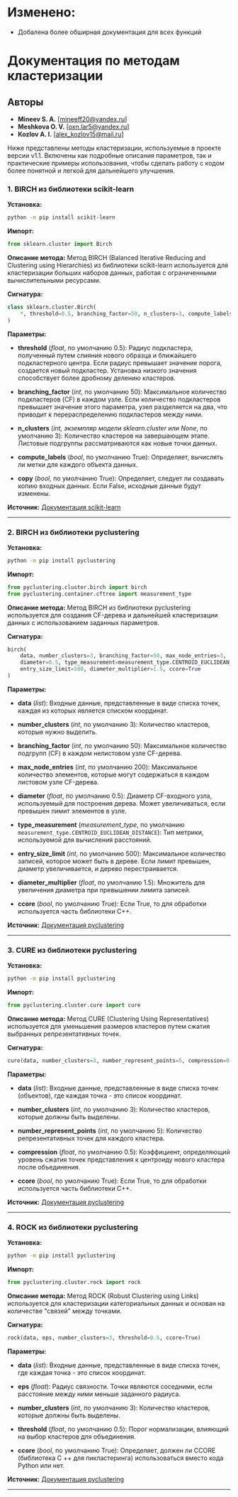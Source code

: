 # Изменено:
  - Добалена более обширная документация для всех функций


# Документация по методам кластеризации

## Авторы
- **Mineev S. A.** [mineeff20@yandex.ru]
- **Meshkova O. V.** [oxn.lar5@yandex.ru]
- **Kozlov A. I.** [alex_kozlov15@mail.ru]

Ниже представлены методы кластеризации, используемые в проекте версии v1.1. Включены как подробные описания параметров, так и практические примеры использования, чтобы сделать работу с кодом более понятной и легкой для дальнейшего улучшения.

### 1. BIRCH из библиотеки scikit-learn

**Установка:**
```bash
python -m pip install scikit-learn
```
**Импорт:**
```python
from sklearn.cluster import Birch
```

**Описание метода:**
Метод BIRCH (Balanced Iterative Reducing and Clustering using Hierarchies) из библиотеки scikit-learn используется для кластеризации больших наборов данных, работая с ограниченными вычислительными ресурсами.

**Сигнатура:**
```python
class sklearn.cluster.Birch(
    *, threshold=0.5, branching_factor=50, n_clusters=3, compute_labels=True, copy=True
)
```

**Параметры:**
- **threshold** (*float*, по умолчанию 0.5): Радиус подкластера, полученный путем слияния нового образца и ближайшего подкластерного центра. Если радиус превышает значение порога, создается новый подкластер. Установка низкого значения способствует более дробному делению кластеров.

- **branching_factor** (*int*, по умолчанию 50): Максимальное количество подкластеров (CF) в каждом узле. Если количество подкластеров превышает значение этого параметра, узел разделяется на два, что приводит к перераспределению подкластеров между ними.

- **n_clusters** (*int, экземпляр модели sklearn.cluster или None*, по умолчанию 3): Количество кластеров на завершающем этапе. Листовые подгруппы рассматриваются как новые точки данных.

- **compute_labels** (*bool*, по умолчанию True): Определяет, вычислять ли метки для каждого объекта данных.

- **copy** (*bool*, по умолчанию True): Определяет, следует ли создавать копию входных данных. Если False, исходные данные будут изменены.


**Источник:** [Документация scikit-learn](https://scikit-learn.org/stable/modules/generated/sklearn.cluster.Birch.html)

---

### 2. BIRCH из библиотеки pyclustering

**Установка:**
```bash
python -m pip install pyclustering
```
**Импорт:**
```python
from pyclustering.cluster.birch import birch
from pyclustering.container.cftree import measurement_type
```

**Описание метода:**
Метод BIRCH из библиотеки pyclustering используется для создания CF-дерева и дальнейшей кластеризации данных с использованием заданных параметров.

**Сигнатура:**
```python
birch(
    data, number_clusters=3, branching_factor=50, max_node_entries=3,
    diameter=0.5, type_measurement=measurement_type.CENTROID_EUCLIDEAN_DISTANCE,
    entry_size_limit=500, diameter_multiplier=1.5, ccore=True
)
```

**Параметры:**
- **data** (*list*): Входные данные, представленные в виде списка точек, каждая из которых является списком координат.

- **number_clusters** (*int*, по умолчанию 3): Количество кластеров, которые нужно выделить.

- **branching_factor** (*int*, по умолчанию 50): Максимальное количество подгрупп (CF) в каждом нелистовом узле CF-дерева.

- **max_node_entries** (*int*, по умолчанию 200): Максимальное количество элементов, которые могут содержаться в каждом листовом узле CF-дерева.

- **diameter** (*float*, по умолчанию 0.5): Диаметр CF-входного узла, используемый для построения дерева. Может увеличиваться, если превышен лимит элементов в узле.

- **type_measurement** (*measurement_type*, по умолчанию `measurement_type.CENTROID_EUCLIDEAN_DISTANCE`): Тип метрики, используемой для вычисления расстояний.

- **entry_size_limit** (*int*, по умолчанию 500): Максимальное количество записей, которое может быть в дереве. Если лимит превышен, диаметр увеличивается, и дерево перестраивается.

- **diameter_multiplier** (*float*, по умолчанию 1.5): Множитель для увеличения диаметра при превышении лимита записей.

- **ccore** (*bool*, по умолчанию True): Если True, то для обработки используется часть библиотеки C++.


**Источник:** [Документация pyclustering](https://pyclustering.github.io/docs/0.10.1/html/d6/d00/classpyclustering_1_1cluster_1_1birch_1_1birch.html)

---

### 3. CURE из библиотеки pyclustering

**Установка:**
```bash
python -m pip install pyclustering
```
**Импорт:**
```python
from pyclustering.cluster.cure import cure
```

**Описание метода:**
Метод CURE (Clustering Using Representatives) используется для уменьшения размеров кластеров путем сжатия выбранных репрезентативных точек.

**Сигнатура:**
```python
cure(data, number_clusters=3, number_represent_points=5, compression=0.5, ccore=True)
```

**Параметры:**
- **data** (*list*): Входные данные, представленные в виде списка точек (объектов), где каждая точка - это список координат.

- **number_clusters** (*int*, по умолчанию 3): Количество кластеров, которые должны быть выделены.

- **number_represent_points** (*int*, по умолчанию 5): Количество репрезентативных точек для каждого кластера.

- **compression** (*float*, по умолчанию 0.5): Коэффициент, определяющий уровень сжатия точек представления к центроиду нового кластера после объединения.

- **ccore** (*bool*, по умолчанию True): Если True, то для обработки используется часть библиотеки C++.


**Источник:** [Документация pyclustering](https://pyclustering.github.io/docs/0.10.0/html/dc/d6d/classpyclustering_1_1cluster_1_1cure_1_1cure.html)

---

### 4. ROCK из библиотеки pyclustering

**Установка:**
```bash
python -m pip install pyclustering
```
**Импорт:**
```python
from pyclustering.cluster.rock import rock
```

**Описание метода:**
Метод ROCK (Robust Clustering using Links) используется для кластеризации категориальных данных и основан на количестве "связей" между точками.

**Сигнатура:**
```python
rock(data, eps, number_clusters=3, threshold=0.5, ccore=True)
```

**Параметры:**
- **data** (*list*): Входные данные, представленные в виде списка точек, где каждая точка - это список координат.

- **eps** (*float*): Радиус связности. Точки являются соседними, если расстояние между ними меньше заданного радиуса.

- **number_clusters** (*int*, по умолчанию 3): Количество кластеров, которые должны быть выделены.

- **threshold** (*float*, по умолчанию 0.5): Порог нормализации, влияющий на выбор кластеров для объединения.

- **ccore** (*bool*, по умолчанию True): Определяет, должен ли CCORE (библиотека C ++ для пикластеринга) использоваться вместо кода Python или нет.


**Источник:** [Документация pyclustering](https://pyclustering.github.io/docs/0.8.2/html/d8/dde/classpyclustering_1_1cluster_1_1rock_1_1rock.html)

---



